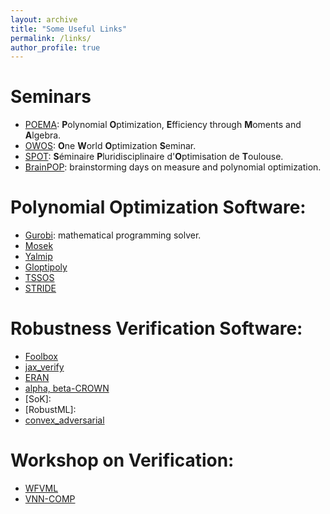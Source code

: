 ```yaml
---
layout: archive
title: "Some Useful Links"
permalink: /links/
author_profile: true
---
```


Seminars
======
* [POEMA](http://poema-network.eu/index.php): **P**olynomial **O**ptimization, **E**fficiency through **M**oments and **A**lgebra.
* [OWOS](https://owos.univie.ac.at/): **O**ne **W**orld **O**ptimization **S**eminar.
* [SPOT](https://perso.math.univ-toulouse.fr/spot/): **S**éminaire **P**luridisciplinaire d'**O**ptimisation de **T**oulouse.
* [BrainPOP](https://homepages.laas.fr/vmagron/brainpop.html): brainstorming days on measure and polynomial optimization.

Polynomial Optimization Software:
======
* [Gurobi](https://www.gurobi.com/): mathematical programming solver.
* [Mosek]()
* [Yalmip]()
* [Gloptipoly]()
* [TSSOS]()
* [STRIDE]()

Robustness Verification Software:
======
* [Foolbox]()
* [jax_verify]()
* [ERAN]()
* [alpha, beta-CROWN]()
* [SoK]:
* [RobustML]:
* [convex_adversarial]()

Workshop on Verification:
======
* [WFVML]()
* [VNN-COMP]()
